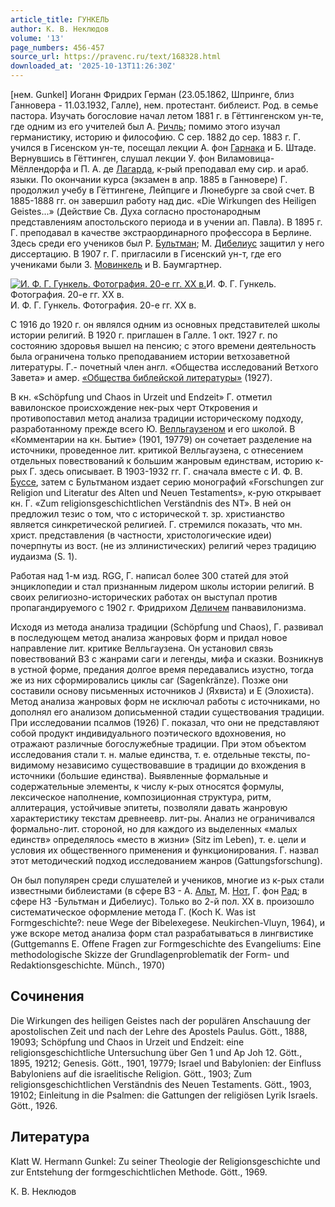 ```yaml
---
article_title: ГУНКЕЛЬ
author: К. В. Неклюдов
volume: '13'
page_numbers: 456-457
source_url: https://pravenc.ru/text/168328.html
downloaded_at: '2025-10-13T11:26:30Z'
---
```


[нем. Gunkel] Иоганн Фридрих Герман (23.05.1862, Шпринге, близ Ганновера - 11.03.1932, Галле), нем. протестант. библеист. Род. в семье пастора. Изучать богословие начал летом 1881 г. в Гёттингенском ун-те, где одним из его учителей был А. [Ричль](https://pravenc.ru/text/Ричль.html); помимо этого изучал германистику, историю и философию. С сер. 1882 до сер. 1883 г. Г. учился в Гисенском ун-те, посещал лекции А. фон [Гарнака](https://pravenc.ru/text/Гарнак.html) и Б. Штаде. Вернувшись в Гёттинген, слушал лекции У. фон Виламовица-Мёллендорфа и П. А. де [Лагарда](https://pravenc.ru/text/Лагарда.html), к-рый преподавал ему сир. и араб. языки. По окончании курса (экзамен в апр. 1885 в Ганновере) Г. продолжил учебу в Гёттингене, Лейпциге и Люнебурге за свой счет. В 1885-1888 гг. он завершил работу над дис. «Die Wirkungen des Heiligen Geistes...» (Действие Св. Духа согласно простонародным представлениям апостольского периода и в учении ап. Павла). В 1895 г. Г. преподавал в качестве экстраординарного профессора в Берлине. Здесь среди его учеников был Р. [Бультман](https://pravenc.ru/text/Бультман.html); М. [Дибелиус](https://pravenc.ru/text/Дибелиус.html) защитил у него диссертацию. В 1907 г. Г. пригласили в Гисенский ун-т, где его учениками были З. [Мовинкель](https://pravenc.ru/text/Мовинкель.html) и В. Баумгартнер.

[![И. Ф. Г. Гункель. Фотография. 20-е гг. ХХ в.](https://pravenc.ru/data/538/475/1234/i200.jpg "Кликните для увеличения картинки")](https://pravenc.ru/data/538/475/1234/i400.jpg)И. Ф. Г. Гункель. Фотография. 20-е гг. ХХ в.  
И. Ф. Г. Гункель. Фотография. 20-е гг. ХХ в.

С 1916 до 1920 г. он являлся одним из основных представителей школы истории религий. В 1920 г. приглашен в Галле. 1 окт. 1927 г. по состоянию здоровья вышел на пенсию; с этого времени деятельность была ограничена только преподаванием истории ветхозаветной литературы. Г.- почетный член англ. «Общества исследований Ветхого Завета» и амер. [«Общества библейской литературы»](<https://pravenc.ru/text/ Общества библейской литературы .html>) (1927).

В кн. «Schöpfung und Chaos in Urzeit und Endzeit» Г. отметил вавилонское происхождение нек-рых черт Откровения и противопоставил метод анализа традиции историческому подходу, разработанному прежде всего Ю. [Велльгаузеном](https://pravenc.ru/text/Велльгаузеном.html) и его школой. В «Комментарии на кн. Бытие» (1901, 19779) он сочетает разделение на источники, проведенное лит. критикой Велльгаузена, с отнесением отдельных повествований к большим жанровым единствам, историю к-рых Г. здесь описывает. В 1903-1932 гг. Г. сначала вместе с И. Ф. В. [Буссе](https://pravenc.ru/text/Буссе.html), затем с Бультманом издает серию монографий «Forschungen zur Religion und Literatur des Alten und Neuen Testaments», к-рую открывает кн. Г. «Zum religionsgeschichtlichen Verständnis des NT». В ней он предложил тезис о том, что с исторической т. зр. христианство является синкретической религией. Г. стремился показать, что мн. христ. представления (в частности, христологические идеи) почерпнуты из вост. (не из эллинистических) религий через традицию иудаизма (S. 1).

Работая над 1-м изд. RGG, Г. написал более 300 статей для этой энциклопедии и стал признанным лидером школы истории религий. В своих религиозно-исторических работах он выступал против пропагандируемого с 1902 г. Фридрихом [Деличем](https://pravenc.ru/text/Деличем.html) панвавилонизма.

Исходя из метода анализа традиции (Schöpfung und Chaos), Г. развивал в последующем метод анализа жанровых форм и придал новое направление лит. критике Велльгаузена. Он установил связь повествований ВЗ с жанрами саги и легенды, мифа и сказки. Возникнув в устной форме, предания долгое время передавались изустно, тогда же из них сформировались циклы саг (Sagenkränze). Позже они составили основу письменных источников J (Яхвиста) и E (Элохиста). Метод анализа жанровых форм не исключал работы с источниками, но дополнял его анализом дописьменной стадии существования традиции. При исследовании псалмов (1926) Г. показал, что они не представляют собой продукт индивидуального поэтического вдохновения, но отражают различные богослужебные традиции. При этом объектом исследования стали т. н. малые единства, т. е. отдельные тексты, по-видимому независимо существовавшие в традиции до вхождения в источники (большие единства). Выявленные формальные и содержательные элементы, к числу к-рых относятся формулы, лексическое наполнение, композиционная структура, ритм, аллитерация, устойчивые эпитеты, позволяли давать жанровую характеристику текстам древнеевр. лит-ры. Анализ не ограничивался формально-лит. стороной, но для каждого из выделенных «малых единств» определялось «место в жизни» (Sitz im Leben), т. е. цели и условия их общественного применения и функционирования. Г. назвал этот методический подход исследованием жанров (Gattungsforschung).

Он был популярен среди слушателей и учеников, многие из к-рых стали известными библеистами (в сфере ВЗ - А. [Альт](https://pravenc.ru/text/Альт.html), М. [Нот](https://pravenc.ru/text/Нот.html), Г. фон [Рад](https://pravenc.ru/text/Рад.html); в сфере НЗ -Бультман и Дибелиус). Только во 2-й пол. XX в. произошло систематическое оформление метода Г. (Koch К. Was ist Formgeschichte?: neue Wege der Bibelexegese. Neukirchen-Vluyn, 1964), и уже вскоре метод анализа форм стал разрабатываться в лингвистике (Guttgemanns E. Offene Fragen zur Formgeschichte des Evangeliums: Eine methodologische Skizze der Grundlagenproblematik der Form- und Redaktionsgeschichte. Münch., 1970)

## Сочинения

Die Wirkungen des heiligen Geistes nach der populären Anschauung der apostolischen Zeit und nach der Lehre des Apostels Paulus. Gött., 1888, 19093; Schöpfung und Chaos in Urzeit und Endzeit: eine religionsgeschichtliche Untersuchung über Gen 1 und Ap Joh 12. Gött., 1895, 19212; Genesis. Gött., 1901, 19779; Israel und Babylonien: der Einfluss Babyloniens auf die israelitische Religion. Gött., 1903; Zum religionsgeschichtlichen Verständnis des Neuen Testaments. Gött., 1903, 19102; Einleitung in die Psalmen: die Gattungen der religiösen Lyrik Israels. Gött., 1926.

## Литература

Klatt W. Hermann Gunkel: Zu seiner Theologie der Religionsgeschichte und zur Entstehung der formgeschichtlichen Methode. Gött., 1969.

К. В. Неклюдов
